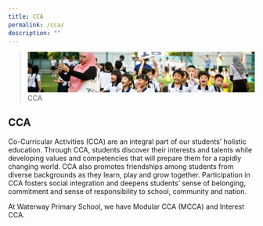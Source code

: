 ```yaml
---
title: CCA
permalink: /cca/
description: ""
---
```


>![](/images/CCA/CCA_02.jpg)
>CCA


## CCA 

Co-Curricular Activities (CCA) are an integral part of our students’ holistic education. Through CCA, students discover their interests and talents while developing values and competencies that will prepare them for a rapidly changing world. CCA also promotes friendships among students from diverse backgrounds as they learn, play and grow together. Participation in CCA fosters social integration and deepens students’ sense of belonging, commitment and sense of responsibility to school, community and nation.

  

At Waterway Primary School, we have Modular CCA (MCCA) and Interest CCA.